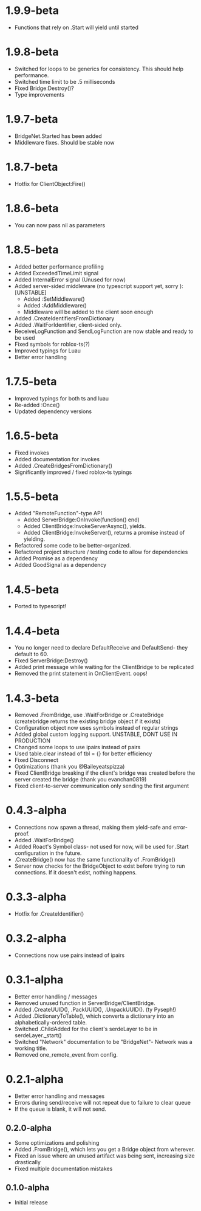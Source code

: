 # 1.9.9-beta
- Functions that rely on .Start will yield until started

# 1.9.8-beta
- Switched for loops to be generics for consistency. This should help performance.
- Switched time limit to be .5 milliseconds
- Fixed Bridge:Destroy()?
- Type improvements

# 1.9.7-beta
- BridgeNet.Started has been added
- Middleware fixes. Should be stable now

# 1.8.7-beta
- Hotfix for ClientObject:Fire()

# 1.8.6-beta
- You can now pass nil as parameters

# 1.8.5-beta
- Added better performance profiling
- Added ExceededTimeLimit signal
- Added InternalError signal (Unused for now)
- Added server-sided middleware (no typescript support yet, sorry ): [UNSTABLE]
	- Added :SetMiddleware()
	- Added :AddMiddleware()
	- Middleware will be added to the client soon enough
- Added .CreateIdentifiersFromDictionary
- Added .WaitForIdentifier, client-sided only.
- ReceiveLogFunction and SendLogFunction are now stable and ready to be used
- Fixed symbols for roblox-ts(?)
- Improved typings for Luau
- Better error handling

# 1.7.5-beta
- Improved typings for both ts and luau
- Re-added :Once()
- Updated dependency versions

# 1.6.5-beta
- Fixed invokes
- Added documentation for invokes
- Added .CreateBridgesFromDictionary()
- Significantly improved / fixed roblox-ts typings

# 1.5.5-beta
- Added "RemoteFunction"-type API
	- Added ServerBridge:OnInvoke(function() end)
	- Added ClientBridge:InvokeServerAsync(), yields.
	- Added ClientBridge:InvokeServer(), returns a promise instead of yielding.
- Refactored some code to be better-organized.
- Refactored project structure / testing code to allow for dependencies
- Added Promise as a dependency
- Added GoodSignal as a dependency

# 1.4.5-beta
- Ported to typescript!

# 1.4.4-beta
- You no longer need to declare DefaultReceive and DefaultSend- they default to 60.
- Fixed ServerBridge:Destroy()
- Added print message while waiting for the ClientBridge to be replicated
- Removed the print statement in OnClientEvent. oops!

# 1.4.3-beta
- Removed .FromBridge, use .WaitForBridge or .CreateBridge (createbridge returns the existing bridge object if it exists)
- Configuration object now uses symbols instead of regular strings
- Added global custom logging support. UNSTABLE, DONT USE IN PRODUCTION
- Changed some loops to use ipairs instead of pairs
- Used table.clear instead of tbl = {} for better efficiency
- Fixed Disconnect
- Optimizations (thank you @Baileyeatspizza)
- Fixed ClientBridge breaking if the client's bridge was created before the server created the bridge (thank you evanchan0819)
- Fixed client-to-server communication only sending the first argument

# 0.4.3-alpha
- Connections now spawn a thread, making them yield-safe and error-proof.
- Added .WaitForBridge()
- Added Roact's Symbol class- not used for now, will be used for .Start configuration in the future.
- .CreateBridge() now has the same functionality of .FromBridge()
- Server now checks for the BridgeObject to exist before trying to run connections. If it doesn't exist, nothing happens.

# 0.3.3-alpha
- Hotfix for .CreateIdentifier()

# 0.3.2-alpha
- Connections now use pairs instead of ipairs

# 0.3.1-alpha
- Better error handling / messages
- Removed unused function in ServerBridge/ClientBridge.
- Added .CreateUUID(), .PackUUID(), .UnpackUUID(). (ty Pyseph!)
- Added .DictionaryToTable(), which converts a dictionary into an alphabetically-ordered table.
- Switched .ChildAdded for the client's serdeLayer to be in serdeLayer._start()
- Switched "Network" documentation to be "BridgeNet"- Network was a working title.
- Removed one_remote_event from config.

# 0.2.1-alpha
- Better error handling and messages
- Errors during send/receive will not repeat due to failure to clear queue
- If the queue is blank, it will not send. 

## 0.2.0-alpha
- Some optimizations and polishing
- Added .FromBridge(), which lets you get a Bridge object from wherever.
- Fixed an issue where an unused artifact was being sent, increasing size drastically
- Fixed multiple documentation mistakes

## 0.1.0-alpha
- Initial release